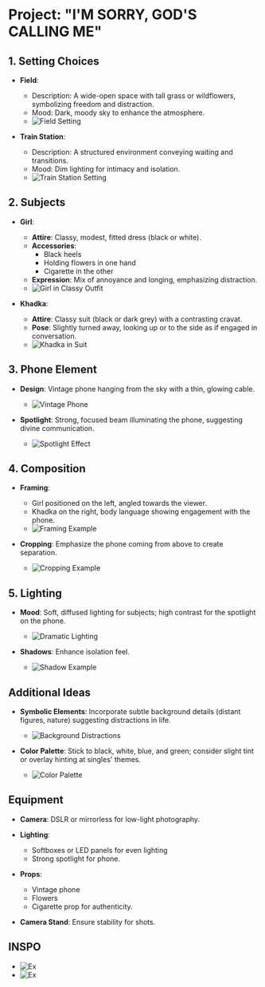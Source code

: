# Project: "I'M SORRY, GOD'S CALLING ME"

## 1. Setting Choices
- **Field**: 
  - Description: A wide-open space with tall grass or wildflowers, symbolizing freedom and distraction. 
  - Mood: Dark, moody sky to enhance the atmosphere.
  - ![Field Setting](./sources/images/champ.JPG)

- **Train Station**: 
  - Description: A structured environment conveying waiting and transitions. 
  - Mood: Dim lighting for intimacy and isolation.
  - ![Train Station Setting](./sources/images/train.jpg)

## 2. Subjects
- **Girl**:
  - **Attire**: Classy, modest, fitted dress (black or white).
  - **Accessories**: 
    - Black heels
    - Holding flowers in one hand
    - Cigarette in the other
  - **Expression**: Mix of annoyance and longing, emphasizing distraction.
  - ![Girl in Classy Outfit](./sources/images/champ.JPG)

- **Khadka**:
  - **Attire**: Classy suit (black or dark grey) with a contrasting cravat.
  - **Pose**: Slightly turned away, looking up or to the side as if engaged in conversation.
  - ![Khadka in Suit](./sources/images/champ.JPG)

## 3. Phone Element
- **Design**: Vintage phone hanging from the sky with a thin, glowing cable.
  - ![Vintage Phone](./sources/images/champ.JPG)

- **Spotlight**: Strong, focused beam illuminating the phone, suggesting divine communication.
  - ![Spotlight Effect](./sources/images/champ.JPG)

## 4. Composition
- **Framing**: 
  - Girl positioned on the left, angled towards the viewer.
  - Khadka on the right, body language showing engagement with the phone.
  - ![Framing Example](./sources/images/compo.JPG)

- **Cropping**: Emphasize the phone coming from above to create separation.
  - ![Cropping Example](./sources/images/champ.JPG)

## 5. Lighting
- **Mood**: Soft, diffused lighting for subjects; high contrast for the spotlight on the phone.
  - ![Dramatic Lighting](./sources/images/champ.JPG)

- **Shadows**: Enhance isolation feel.
  - ![Shadow Example](./sources/images/champ.JPG)

## Additional Ideas
- **Symbolic Elements**: Incorporate subtle background details (distant figures, nature) suggesting distractions in life.
  - ![Background Distractions](./sources/images/champ.JPG)

- **Color Palette**: Stick to black, white, blue, and green; consider slight tint or overlay hinting at singles' themes.
  - ![Color Palette](./sources/images/champ.JPG)

## Equipment
- **Camera**: DSLR or mirrorless for low-light photography.

- **Lighting**: 
  - Softboxes or LED panels for even lighting
  - Strong spotlight for phone.

- **Props**: 
  - Vintage phone
  - Flowers
  - Cigarette prop for authenticity.

- **Camera Stand**: Ensure stability for shots.


## INSPO

  - ![Ex](./sources/images/ex1.JPG)
  - ![Ex](./sources/images/ex2.JPG)






